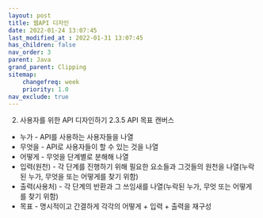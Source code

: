 ```yaml
---
layout: post
title: 웹API 디자인
date: 2022-01-24 13:07:45
last_modified_at : 2022-01-31 13:07:45
has_children: false
nav_order: 3
parent: Java
grand_parent: Clipping
sitemap:
    changefreq: week
    priority: 1.0
nav_exclude: true
---
```


2. 사용자를 위한 API 디자인하기
2.3.5 API 목표 캔버스
- 누가 - API를 사용하는 사용자들을 나열
- 무엇을 - API로 사용자들이 할 수 있는 것을 나열
- 어떻게 - 무엇을 단계별로 분해해 나열
- 입력(원천) - 각 단계를 진행하기 위해 필요한 요소들과 그것들의 원천을 나열(누락된 누가, 무엇을 또는 어떻게를 찾기 위함)
- 출력(사용처) - 각 단계의 반환과 그 쓰임새를 나열(누락된 누가, 무엇 또는 어떻게를 찾기 위함)
- 목표 - 명시적이고 간결하게 각각의 어떻게 + 입력 + 출력을 재구성